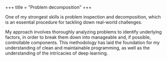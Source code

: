 +++
title = "Problem decomposition"
+++

One of my strongest skills is problem inspection and decomposition, which is an essential procedure for tackling down real-world challenges. 

<!--more-->

My approach involves thoroughly analyzing problems to identify underlying factors, in order to break them down into manageable and, if possible, controllable components. This methodology has laid the foundation for my understanding of clean and maintainable programming, as well as the understanding of the intricacies of deep learning.
